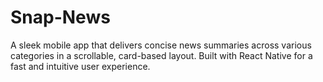 # Snap-News
A sleek mobile app that delivers concise news summaries across various categories in a scrollable, card-based layout. Built with React Native for a fast and intuitive user experience.
